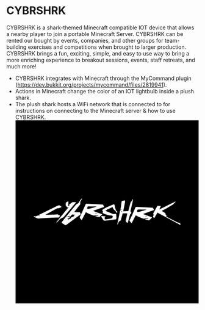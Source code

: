 # CYBRSHRK
CYBRSHRK is a shark-themed Minecraft compatible IOT device that allows a nearby player to join a portable Minecraft Server. CYBRSHRK can be rented our bought by events, companies, and other groups for team-building exercises and competitions when brought to larger production. CYBRSHRK brings a fun, exciting, simple, and easy to use way to bring a more enriching experience to breakout sessions, events, staff retreats, and much more!
* CYBRSHRK integrates with Minecraft through the MyCommand plugin (https://dev.bukkit.org/projects/mycommand/files/2819941).
* Actions in Minecraft change the color of an IOT lightbulb inside a plush shark.
* The plush shark hosts a WiFi network that is connected to for instructions on connecting to the Minecraft server & how to use CYBRSHRK.
![](/site/media/Cybershark-1200px.jpg)

